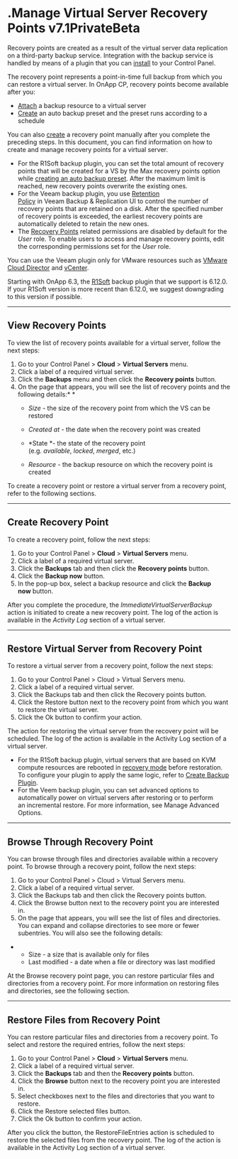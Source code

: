 # .Manage Virtual Server Recovery Points v7.1PrivateBeta

Recovery points are created as a result of the virtual server data replication on a third-party backup service. Integration with the backup service is handled by means of a plugin that you can [install](https://devopsdocs.onapp.com/display/IN/Installing+Plugins) to your Control Panel.

The recovery point represents a point-in-time full backup from which you can restore a virtual server. In OnApp CP, recovery points become available after you: 

-   [Attach](.Manage_Virtual_Server_Backup_Resources_v7.1PrivateBeta) a backup resource to a virtual server
-   [Create](.Create_and_Manage_Auto_Backup_Presets_v7.1PrivateBeta) an auto backup preset and the preset runs according to a schedule

You can also [сreate](#id-.ManageVirtualServerRecoveryPointsv7.1PrivateBeta-create-rp) a recovery point manually after you complete the preceding steps. In this document, you can find information on how to create and manage recovery points for a virtual server. 

-   For the R1Soft backup plugin, you can set the total amount of recovery points that will be created for a VS by the Max recovery points option while [creating an auto backup preset](.Create_and_Manage_Auto_Backup_Presets_v7.1PrivateBeta). After the maximum limit is reached, new recovery points overwrite the existing ones.
-   For the Veeam backup plugin, you use [Retention Policy](https://helpcenter.veeam.com/docs/backup/vsphere/retention_policy.html?ver=95) in Veeam Backup & Replication UI to control the number of recovery points that are retained on a disk. After the specified number of recovery points is exceeded, the earliest recovery points are automatically deleted to retain the new ones.
-   The [Recovery Points](.OnApp_Permissions_v7.1PrivateBeta) related permissions are disabled by default for the *User* role. To enable users to access and manage recovery points, edit the corresponding permissions set for the *User* role.

You can use the Veeam plugin only for VMware resources such as [VMware Cloud Director](https://docs.onapp.com/vcd) and [vCenter](https://docs.onapp.com/vcenter).

Starting with OnApp 6.3, the [R1Soft](https://www.r1soft.com/) backup plugin that we support is 6.12.0. If your R1Soft version is more recent than 6.12.0, we suggest downgrading to this version if possible.

------------------------------------------------------------------------

## View Recovery Points

To view the list of recovery points available for a virtual server, follow the next steps: 

1.  Go to your Control Panel &gt; **Cloud** &gt; **Virtual Servers** menu. 
2.  Click a label of a required virtual server. 
3.  Click the **Backups** menu and then click the **Recovery points** button. 
4.  On the page that appears, you will see the list of recovery points and the following details:*
    *
    -   *Size* - the size of the recovery point from which the VS can be restored  

    -   *Created at* - the date when the recovery point was created
    -   *State *- the state of the recovery point (e.g. *available*, *locked*, *merged*, etc.)
    -   *Resource* - the backup resource on which the recovery point is created

To create a recovery point or restore a virtual server from a recovery point, refer to the following sections. 

------------------------------------------------------------------------

## Create Recovery Point

To create a recovery point, follow the next steps: 

1.  Go to your Control Panel &gt; **Cloud** &gt; **Virtual Servers** menu. 
2.  Click a label of a required virtual server. 
3.  Click the **Backups** tab and then click the **Recovery points** button. 
4.  Click the **Backup now** button. 
5.  In the pop-up box, select a backup resource and click the **Backup now** button. 

After you complete the procedure, the *ImmediateVirtualServerBackup* action is initiated to create a new recovery point. The log of the action is available in the *Activity Log* section of a virtual server. 

------------------------------------------------------------------------

## Restore Virtual Server from Recovery Point

To restore a virtual server from a recovery point, follow the next steps: 

1.  Go to your Control Panel &gt; Cloud &gt; Virtual Servers menu. 
2.  Click a label of a required virtual server. 
3.  Click the Backups tab and then click the Recovery points button. 
4.  Click the Restore button next to the recovery point from which you want to restore the virtual server.
5.  Click the Ok button to confirm your action. 

The action for restoring the virtual server from the recovery point will be scheduled. The log of the action is available in the Activity Log section of a virtual server. 

-   For the R1Soft backup plugin, virtual servers that are based on KVM compute resources are rebooted in [recovery mode](.Manage_Virtual_Server_Power_Options_v7.1PrivateBeta) before restoration. To configure your plugin to apply the same logic, refer to [Create Backup Plugin](.Backup_Plugin_System_v7.1PrivateBeta).
-   For the Veem backup plugin, you can set advanced options to automatically power on virtual servers after restoring or to perform an incremental restore. For more information, see Manage Advanced Options.

------------------------------------------------------------------------

## Browse Through Recovery Point

You can browse through files and directories available within a recovery point. To browse through a recovery point, follow the next steps: 

1.  Go to your Control Panel &gt; Cloud &gt; Virtual Servers menu. 
2.  Click a label of a required virtual server. 
3.  Click the Backups tab and then click the Recovery points button. 
4.  Click the Browse button next to the recovery point you are interested in.  
5.  On the page that appears, you will see the list of files and directories. You can expand and collapse directories to see more or fewer subentries. You will also see the following details:

-   -   Size - a size that is available only for files 
    -   Last modified - a date when a file or directory was last modified 

At the Browse recovery point page, you can restore particular files and directories from a recovery point. For more information on restoring files and directories, see the following section. 

------------------------------------------------------------------------

## Restore Files from Recovery Point

You can restore particular files and directories from a recovery point. To select and restore the required entries, follow the next steps: 

1.  Go to your Control Panel &gt; **Cloud** &gt; **Virtual Servers** menu. 
2.  Click a label of a required virtual server. 
3.  Click the **Backups** tab and then the **Recovery points** button. 
4.  Click the **Browse** button next to the recovery point you are interested in.  
5.  Select checkboxes next to the files and directories that you want to restore.
6.  Click the Restore selected files button.
7.  Click the Ok button to confirm your action. 

After you click the button, the RestoreFileEntries action is scheduled to restore the selected files from the recovery point. The log of the action is available in the Activity Log section of a virtual server.


